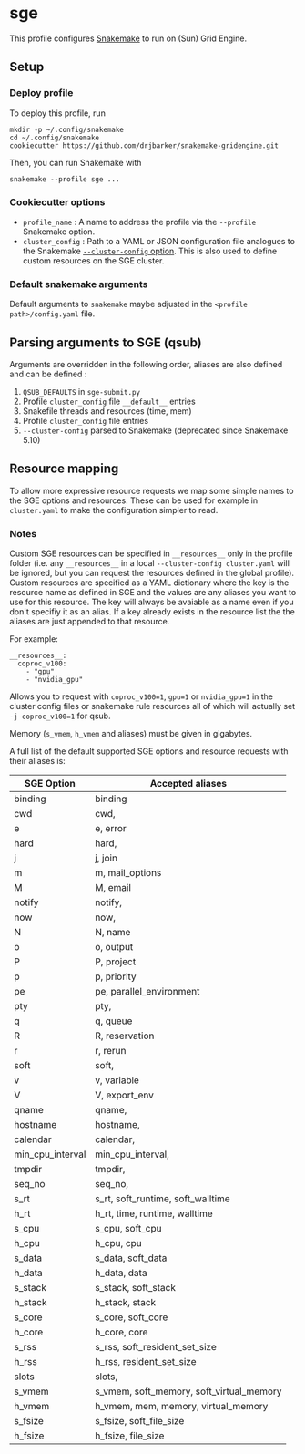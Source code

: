 # sge

This profile configures [Snakemake](https://snakemake.readthedocs.io/en/stable/) to run on (Sun) Grid Engine.

## Setup

### Deploy profile

To deploy this profile, run

	mkdir -p ~/.config/snakemake
	cd ~/.config/snakemake
	cookiecutter https://github.com/drjbarker/snakemake-gridengine.git
  
  
Then, you can run Snakemake with

	snakemake --profile sge ...
  
### Cookiecutter options

* `profile_name` : A name to address the profile via the `--profile` Snakemake option.
* `cluster_config` : Path to a YAML or JSON configuration file analogues to the
  Snakemake [`--cluster-config` option](https://snakemake.readthedocs.io/en/stable/snakefiles/configuration.html#cluster-configuration-deprecated).
  This is also used to define custom resources on the SGE cluster.
  
### Default snakemake arguments
Default arguments to ``snakemake`` maybe adjusted in the ``<profile path>/config.yaml`` file.

## Parsing arguments to SGE (qsub)
Arguments are overridden in the following order, aliases are also defined and can be defined :

1) `QSUB_DEFAULTS` in `sge-submit.py`
2) Profile `cluster_config` file `__default__` entries
3) Snakefile threads and resources (time, mem)
4) Profile `cluster_config` file <rulename> entries
5) `--cluster-config` parsed to Snakemake (deprecated since Snakemake 5.10)

## Resource mapping

To allow more expressive resource requests we map some simple names to the SGE options and resources. These can be used for example in `cluster.yaml` to make the configuration simpler to read.

### Notes

Custom SGE resources can be specified in `__resources__` only in the profile folder (i.e. any `__resources__` in a local `--cluster-config cluster.yaml` will be ignored, but you can request the resources defined in the global profile). Custom resources are specified as a YAML dictionary where the key is the resource name as defined in SGE and the values are any aliases you want to use for this resource. The key will always be avaiable as a name even if you don't specifiy it as an alias. If a key already exists in the resource list the the aliases are just appended to that resource. 

For example:

```
__resources__:
  coproc_v100: 
    - "gpu"
    - "nvidia_gpu"
```

Allows you to request with `coproc_v100=1`, `gpu=1` or `nvidia_gpu=1` in the cluster config files or snakemake rule resources all of which will actually set `-j coproc_v100=1` for qsub.

Memory (`s_vmem`, `h_vmem` and aliases) must be given in gigabytes.

A full list of the default supported SGE options and resource requests with their aliases is:


| SGE Option       | Accepted aliases                   |
| -----------------|-------------------------------------------| 
| binding          | binding                                   |
| cwd              | cwd,                                      |
| e                | e, error                                  |
| hard             | hard,                                     |
| j                | j, join                                   |
| m                | m, mail_options                           |
| M                | M, email                                  |
| notify           | notify,                                   |
| now              | now,                                      |
| N                | N, name                                   |
| o                | o, output                                 |
| P                | P, project                                |
| p                | p, priority                               |
| pe               | pe, parallel_environment                  |
| pty              | pty,                                      |
| q                | q, queue                                  |
| R                | R, reservation                            |
| r                | r, rerun                                  |
| soft             | soft,                                     |
| v                | v, variable                               | 
| V                | V, export_env                             |
| qname            | qname,                                    |
| hostname         | hostname,                                 |
| calendar         | calendar,                                 |
| min_cpu_interval | min_cpu_interval,                         |
| tmpdir           | tmpdir,                                   |
| seq_no           | seq_no,                                   |
| s_rt             | s_rt, soft_runtime, soft_walltime         |
| h_rt             | h_rt, time, runtime, walltime             |
| s_cpu            | s_cpu, soft_cpu                           |
| h_cpu            | h_cpu, cpu                                |
| s_data           | s_data, soft_data                         |
| h_data           | h_data, data                              |
| s_stack          | s_stack, soft_stack                       |
| h_stack          | h_stack, stack                            |           
| s_core           | s_core, soft_core                         |
| h_core           | h_core, core                              |
| s_rss            | s_rss, soft_resident_set_size             |
| h_rss            | h_rss, resident_set_size                  |
| slots            | slots,                                    |
| s_vmem           | s_vmem, soft_memory,  soft_virtual_memory | 
| h_vmem           | h_vmem, mem, memory,  virtual_memory      | 
| s_fsize          | s_fsize, soft_file_size                   |
| h_fsize          | h_fsize, file_size                        |
